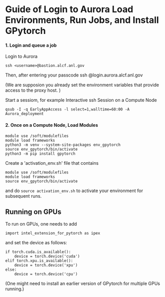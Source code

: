 # Guide of Login to Aurora Load Environments, Run Jobs, and Install GPytorch

#### 1. Login and queue a job
Login to Aurora
```
ssh <username>@bastion.alcf.anl.gov
```
Then, after entering your passcode
ssh <username>@login.aurora.alcf.anl.gov

(We are supposion you already set the environment variables that provide access to the proxy host. )

Start a sessiom, for example Interactive ssh Session on a Compute Node
```
qsub -I -q EarlyAppAccess -l select=1,walltime=60:00 -A Aurora_deployment
```



#### 2. Once on a Compute Node, Load Modules

```
module use /soft/modulefiles
module load frameworks
python3 -m venv --system-site-packages env_gpytorch
source env_gpytorch/bin/activate
python3 -m pip install gpytorch
```

Create a 'activation_env.sh' file that contains
```
module use /soft/modulefiles
module load frameworks
source env_gpytorch/bin/activate
``` 
and do `source activation_env.sh` to activate your environment for subsequent runs.

## Running on GPUs
To run on GPUs, one needs to add
```
import intel_extension_for_pytorch as ipex
 ```
and 
set the device as follows:

```
if torch.cuda.is_available():
    device = torch.device('cuda')
elif torch.xpu.is_available():
    device = torch.device('xpu')
else: 
    device = torch.device('cpu')
```
(One might need to install an earlier version of GPytorch for multiple GPUs running.)
